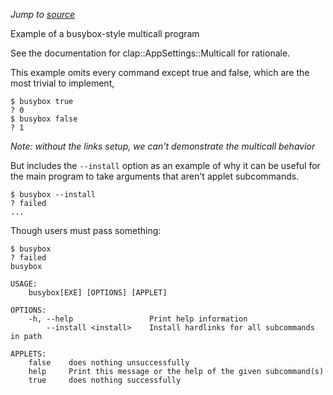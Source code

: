 *Jump to [source](multicall_busybox.rs)*

Example of a busybox-style multicall program

See the documentation for clap::AppSettings::Multicall for rationale.

This example omits every command except true and false,
which are the most trivial to implement,
```bash,ignore
$ busybox true
? 0
$ busybox false
? 1
```
*Note: without the links setup, we can't demonstrate the multicall behavior*

But includes the `--install` option as an example of why it can be useful
for the main program to take arguments that aren't applet subcommands.
```bash,ignore
$ busybox --install
? failed
...
```

Though users must pass something:
```bash,ignore
$ busybox
? failed
busybox 

USAGE:
    busybox[EXE] [OPTIONS] [APPLET]

OPTIONS:
    -h, --help                 Print help information
        --install <install>    Install hardlinks for all subcommands in path

APPLETS:
    false    does nothing unsuccessfully
    help     Print this message or the help of the given subcommand(s)
    true     does nothing successfully
```
